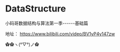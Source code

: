 # DataStructure
小码哥数据结构与算法第一季------基础篇

地址： https://www.bilibili.com/video/BV1yP4y147zw

✿✿ヽ(°▽°)ノ✿

